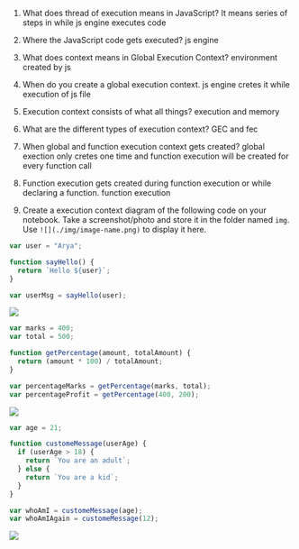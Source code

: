 1. What does thread of execution means in JavaScript?
It means series of steps in while js engine executes code

2. Where the JavaScript code gets executed?
   js engine

3. What does context means in Global Execution Context?
environment created by js

4. When do you create a global execution context.
   js engine cretes it while execution of js file

5. Execution context consists of what all things?
   execution and memory

6. What are the different types of execution context?
   GEC and fec

7. When global and function execution context gets created?
   global exection only cretes one time and function execution will be created for every function call

8. Function execution gets created during function execution or while declaring a function.
   function execution

9. Create a execution context diagram of the following code on your notebook. Take a screenshot/photo and store it in the folder named `img`. Use `![](./img/image-name.png)` to display it here.

```js
var user = "Arya";

function sayHello() {
  return `Hello ${user}`;
}

var userMsg = sayHello(user);
```

<!-- Put your image here -->

![](./img/image-name.jpg)

```js
var marks = 400;
var total = 500;

function getPercentage(amount, totalAmount) {
  return (amount * 100) / totalAmount;
}

var percentageMarks = getPercentage(marks, total);
var percentageProfit = getPercentage(400, 200);
```

<!-- Put your image here -->

![](./img/image-name.jpg)

```js
var age = 21;

function customeMessage(userAge) {
  if (userAge > 18) {
    return `You are an adult`;
  } else {
    return `You are a kid`;
  }
}

var whoAmI = customeMessage(age);
var whoAmIAgain = customeMessage(12);
```

<!-- Put your image here -->

![](./img/image-name.jpg)
